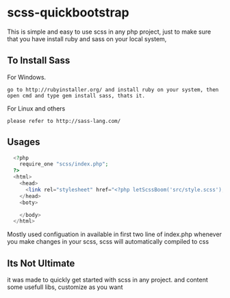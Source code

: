 scss-quickbootstrap
===================

This is simple and easy to use scss in any php project,
just to make sure that you have install ruby and sass on your local system,


To Install Sass
------------------

For Windows.

    go to http://rubyinstaller.org/ and install ruby on your system, then open cmd and type gem install sass, thats it.

For Linux and others

    please refer to http://sass-lang.com/



Usages
---------------
  ```php
    <?php
      require_one "scss/index.php";
    ?>
    <html>
      <head>
        <link rel="stylesheet" href="<?php letScssBoom('src/style.scss');?>"/>
      </head>
      <boty>

      </body>
    </html>
  ```
  Mostly used configuation in available in first two line of index.php
  whenever you make changes in your scss, scss will automatically compiled to css


Its Not Ultimate
----------------

it was made to quickly get started with scss in any project. and content some usefull libs, customize as you want